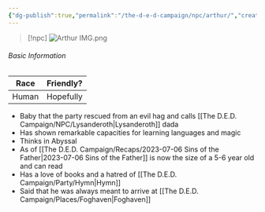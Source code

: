 ```yaml
---
{"dg-publish":true,"permalink":"/the-d-e-d-campaign/npc/arthur/","created":"","updated":""}
---
```




> [!npc]
> ![Arthur IMG.png](/img/user/z_Assets/Arthur%20IMG.png)
> 

###### Basic Information
|   **Race**    | **Friendly?** |
|:--------------:|:-------------:|
|     Human      |   Hopefully   |


- Baby that the party rescued from an evil hag and calls [[The D.E.D. Campaign/NPC/Lysanderoth\|Lysanderoth]] dada
- Has shown remarkable capacities for learning languages and magic 
- Thinks in Abyssal
- As of [[The D.E.D. Campaign/Recaps/2023-07-06 Sins of the Father\|2023-07-06 Sins of the Father]] is now the size of a 5-6 year old and can read
- Has a love of books and a hatred of [[The D.E.D. Campaign/Party/Hymn\|Hymn]] 
- Said that he was always meant to arrive at [[The D.E.D. Campaign/Places/Foghaven\|Foghaven]] 

